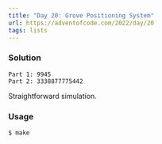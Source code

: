 ```yaml
---
title: "Day 20: Grove Positioning System"
url: https://adventofcode.com/2022/day/20
tags: lists
---
```


### Solution
```
Part 1: 9945
Part 2: 3338877775442
```
Straightforward simulation.

### Usage
```
$ make
```
